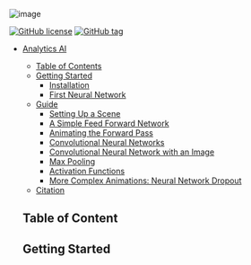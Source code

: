 ![image](https://github.com/gigDevelopment10/FusionAI/assets/84071291/291b2417-ad22-48d1-99e8-ed646d90428a)


[![GitHub license](https://img.shields.io/github/license/helblazer811/ManimMachineLearning)](https://github.com/gigDevelopment10/Analytics-AI/blob/main/LICENSE.md)
[![GitHub tag](https://img.shields.io/github/v/release/helblazer811/ManimMachineLearning)](https://img.shields.io/github/v/release/helblazer811/ManimMachineLearning)

- [Analytics AI](#analyticsai)
  - [Table of Contents](#table-of-contents)
  - [Getting Started](#getting-started)
    - [Installation](#installation)
    - [First Neural Network](#first-neural-network)
  - [Guide](#guide)
    - [Setting Up a Scene](#setting-up-a-scene)
    - [A Simple Feed Forward Network](#a-simple-feed-forward-network)
    - [Animating the Forward Pass](#animating-the-forward-pass)
    - [Convolutional Neural Networks](#convolutional-neural-networks)
    - [Convolutional Neural Network with an Image](#convolutional-neural-network-with-an-image)
    - [Max Pooling](#max-pooling)
    - [Activation Functions](#activation-functions)
    - [More Complex Animations: Neural Network Dropout](#more-complex-animations-neural-network-dropout)
  - [Citation](#citation)
 
  ## Table of Content

  ## Getting Started

